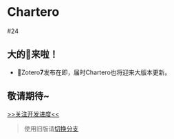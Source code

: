 # Chartero
#24
## 大的💊来啦！
- 🚀Zotero**7**发布在即，届时Chartero也将迎来大版本更新。
## 敬请期待~
[>>关注开发进度<<](https://github.com/users/volatile-static/projects/2)

> 使用旧版请[切换分支](https://gitee.com/const_volatile/chartero/tree/js_overlay/)
